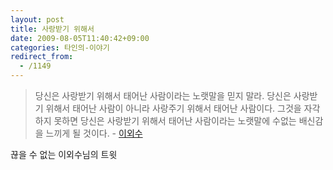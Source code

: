 ```yaml
---
layout: post
title: 사랑받기 위해서
date: 2009-08-05T11:40:42+09:00
categories: 타인의-이야기
redirect_from:
  - /1149
---
```


<SPAN class=status-body><SPAN class=entry-content>

<BLOCKQUOTE>당신은 사랑받기 위해서 태어난 사람이라는 노랫말을 믿지 말라. 당신은 사랑받기 위해서 태어난 사람이 아니라 사랑주기 위해서 태어난 사람이다. 그것을 자각하지 못하면 당신은 사랑받기 위해서 태어난 사람이라는 노랫말에 수없는 배신감을 느끼게 될 것이다. - <A title="[http://twitter.com/oisoo/status/3127022537]로 이동합니다." href="http://twitter.com/oisoo/status/3127022537" target=_blank>이외수 </A>

</BLOCKQUOTE></SPAN></SPAN>

끊을 수 없는 이외수님의 트윗
